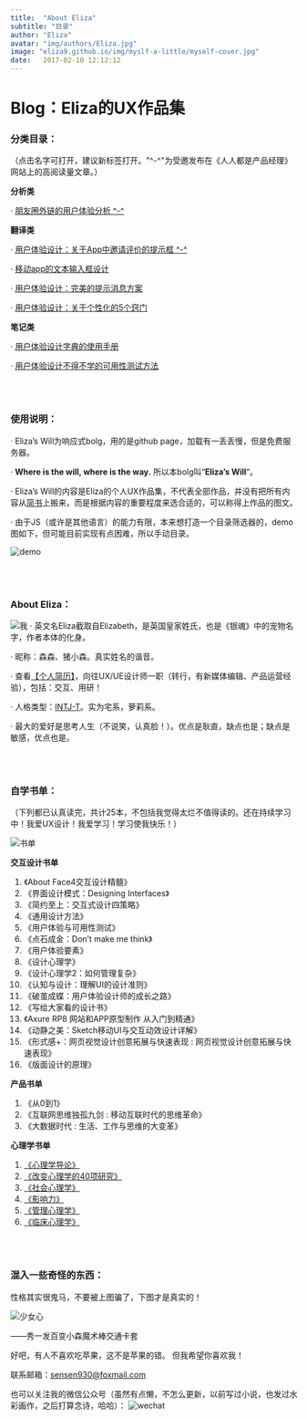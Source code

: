 ```yaml
---
title:  "About Eliza"
subtitle: "目录"
author: "Eliza"
avatar: "img/authors/Eliza.jpg"
image: "eliza9.github.io/img/myslf-a-little/myself-cover.jpg"
date:   2017-02-10 12:12:12
---
```



# Blog：Eliza的UX作品集

### 分类目录：

（点击名字可打开，建议新标签打开。"^-^"为受邀发布在《人人都是产品经理》网站上的高阅读量文章。）


**分析类**

· [朋友圈外链的用户体验分析 ^-^](https://eliza9.github.io/#/2017/02/08/UX-in-wechat-moments)


**翻译类**

· [用户体验设计：关于App中邀请评价的提示框 ^-^](https://eliza9.github.io/#/2016/06/28/prompting-for-app-review)

· [移动app的文本输入框设计](https://eliza9.github.io/#/2016/06/28/text-fields-in-mobile-app)

· [用户体验设计：完美的提示消息方案](https://eliza9.github.io/#/2016/07/29/designing-the-perfect-notification-ux)

· [用户体验设计：关于个性化的5个窍门](https://eliza9.github.io/#/2016/05/30/5tips)


**笔记类**

· [用户体验设计字典的使用手册](https://eliza9.github.io/#/2017/02/06/read-Designing-Interfaces)

· [用户体验设计不得不学的可用性测试方法](https://eliza9.github.io/#/2017/01/26/Usability-Test-Method)



<br>
<br/>

### 使用说明：

· Eliza’s Will为响应式bolg，用的是github page，加载有一丢丢慢，但是免费服务器。

· **Where is the will, where is the way.** 所以本bolg叫“**Eliza’s Will**“。

· Eliza’s Will的内容是Eliza的个人UX作品集，不代表全部作品，并没有把所有内容从[简书](http://www.jianshu.com/u/3e3c20d7a80c)上搬来，而是根据内容的重要程度来选合适的，可以称得上作品的图文。

· 由于JS（或许是其他语言）的能力有限，本来想打造一个目录筛选器的，demo图如下，但可能目前实现有点困难，所以手动目录。

![demo](eliza9.github.io/img/myslf-a-little/demo.gif?imageMogr2/auto-orient/strip)

<br>
<br/>

### About Eliza：

![我](eliza9.github.io/img/myslf-a-little/sensen.jpg)
· 英文名Eliza截取自Elizabeth，是英国皇家姓氏，也是《银魂》中的宠物名字，作者本体的化身。

· 昵称：森森、猪小森。真实姓名的谐音。

· 查看[【个人简历】](eliza9.github.io/resume/resume.pdf)，向往UX/UE设计师一职（转行，有新媒体编辑、产品运营经验），包括：交互、用研！

· 人格类型：[INTJ-T](https://www.16personalities.com/ch/intj-%E4%BA%BA%E6%A0%BC)。实为宅系，萝莉系。

· 最大的爱好是思考人生（不说笑，认真脸！）。优点是耿直，缺点也是；缺点是敏感，优点也是。


<br>
<br/>

### 自学书单：

（下列都已认真读完，共计25本，不包括我觉得太烂不值得读的。还在持续学习中！我爱UX设计！我爱学习！学习使我快乐！）

![书单 ](eliza9.github.io/img/myslf-a-little/book.jpg)

**交互设计书单**

1. 《About Face4交互设计精髓》
2. 《界面设计模式：Designing Interfaces》
3. 《简约至上：交互式设计四策略》
4. 《通用设计方法》
5. 《用户体验与可用性测试》
6. 《点石成金：Don’t make me think》
7. 《用户体验要素》
8. 《设计心理学》
9. 《设计心理学2：如何管理复杂》
10. 《认知与设计：理解UI的设计准则》
11. 《破茧成蝶：用户体验设计师的成长之路》
12. 《写给大家看的设计书》
13. 《Axure RP8 网站和APP原型制作 从入门到精通》
14. 《动静之美：Sketch移动UI与交互动效设计详解》
15. 《形式感+：网页视觉设计创意拓展与快速表现 : 网页视觉设计创意拓展与快速表现》
16. 《版面设计的原理》


**产品书单**

1. 《从0到1》
2. 《互联网思维独孤九剑 : 移动互联时代的思维革命》
3. 《大数据时代 : 生活、工作与思维的大变革》


**心理学书单**

1. [《心理学导论》](https://book.douban.com/subject/6774366/)
2. [《改变心理学的40项研究》](https://book.douban.com/subject/5248516/)
3. [《社会心理学》](https://book.douban.com/subject/1476651/)
4. [《影响力》](https://book.douban.com/subject/1786387/)
5. [《管理心理学》](https://book.douban.com/subject/2992470/)
6. [《临床心理学》](https://book.douban.com/subject/1208042/)


<br>
<br/>

### 混入一些奇怪的东西：

性格其实很鬼马，不要被上图骗了，下图才是真实的！

![少女心](eliza9.github.io/img/myslf-a-little/WechatIMG1.jpg)

——秀一发百变小森魔术棒交通卡套

好吧，有人不喜欢吃苹果，这不是苹果的错。
但我希望你喜欢我！

联系邮箱：sensen930@foxmail.com

也可以关注我的微信公众号（虽然有点懒，不怎么更新，以前写过小说，也发过水彩画作，之后打算念诗，哈哈）：
![wechat](eliza9.github.io/img/myslf-a-little/二维码.jpg)
